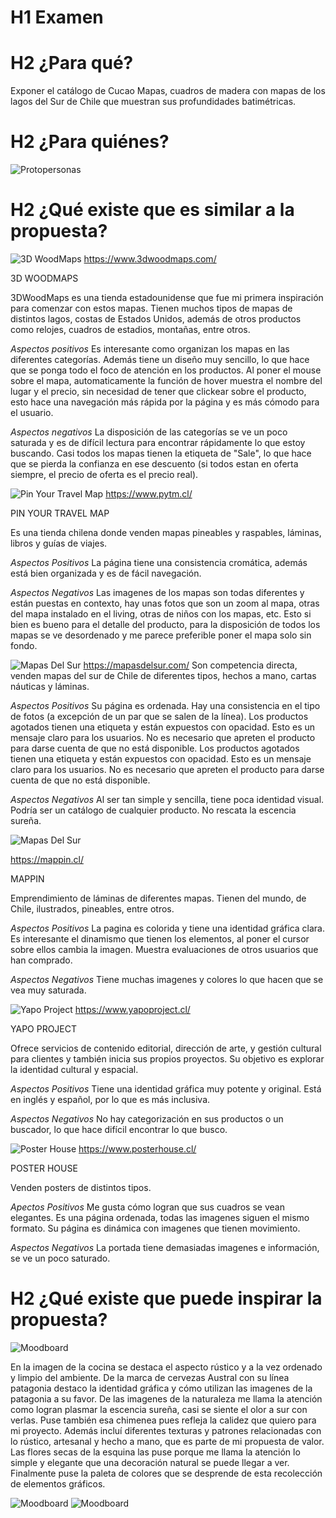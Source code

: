 # H1 Examen

# H2 **¿Para qué?** 

Exponer el catálogo de Cucao Mapas, cuadros de madera con mapas de los lagos del Sur de Chile que muestran sus profundidades batimétricas.

# H2 **¿Para quiénes?**
![Protopersonas](readme/protopersonas2.jpg)

# H2 **¿Qué existe que es similar a la propuesta?**

![3D WoodMaps](readme/3dwood.jpg)
https://www.3dwoodmaps.com/ 

3D WOODMAPS

3DWoodMaps es una tienda estadounidense que fue mi primera inspiración para comenzar con estos mapas. Tienen muchos tipos de mapas de distintos lagos, costas de Estados Unidos, además de otros productos como relojes, cuadros de estadios, montañas, entre otros. 

*Aspectos positivos*
Es interesante como organizan los mapas en las diferentes categorías. Además tiene un diseño muy sencillo, lo que hace que se ponga todo el foco de atención en los productos. 
Al poner el mouse sobre el mapa, automaticamente la función de hover muestra el nombre del lugar y el precio, sin necesidad de tener que clickear sobre el producto, esto hace una navegación más rápida por la página y es más cómodo para el usuario.

*Aspectos negativos*
La disposición de las categorías se ve un poco saturada y es de difícil lectura para encontrar rápidamente lo que estoy buscando. 
Casi todos los mapas tienen la etiqueta de "Sale", lo que hace que se pierda la confianza en ese descuento (si todos estan en oferta siempre, el precio de oferta es el precio real).

![Pin Your Travel Map](readme/pytm.jpg)
https://www.pytm.cl/

PIN YOUR TRAVEL MAP

Es una tienda chilena donde venden mapas pineables y raspables, láminas, libros y guías de viajes. 

*Aspectos Positivos*
La página tiene una consistencia cromática, además está bien organizada y es de fácil navegación. 

*Aspectos Negativos*
Las imagenes de los mapas son todas diferentes y están puestas en contexto, hay unas fotos que son un zoom al mapa, otras del mapa instalado en el living, otras de niños con los mapas, etc. Esto si bien es bueno para el detalle del producto, para la disposición de todos los mapas se ve desordenado y me parece preferible poner el mapa solo sin fondo. 

![Mapas Del Sur](readme/mapasdelsur.jpg)
https://mapasdelsur.com/ 
Son competencia directa, venden mapas del sur de Chile de diferentes tipos, hechos a mano, cartas náuticas y láminas. 

*Aspectos Positivos*
Su página es ordenada. Hay una consistencia en el tipo de fotos (a excepción de un par que se salen de la línea). 
Los productos agotados tienen una etiqueta y están expuestos con opacidad. Esto es un mensaje claro para los usuarios. No es necesario que apreten el producto para darse cuenta de que no está disponible.
Los productos agotados tienen una etiqueta y están expuestos con opacidad. Esto es un mensaje claro para los usuarios. No es necesario que apreten el producto para darse cuenta de que no está disponible.

*Aspectos Negativos*
Al ser tan simple y sencilla, tiene poca identidad visual. Podría ser un catálogo de cualquier producto. No rescata la escencia sureña.

![Mapas Del Sur](readme/mappin.jpg)

https://mappin.cl/ 

MAPPIN

Emprendimiento de láminas de diferentes mapas. Tienen del mundo, de Chile, ilustrados, pineables, entre otros. 


*Aspectos Positivos*
La pagina es colorida y tiene una identidad gráfica clara. Es interesante el dinamismo que tienen los elementos, al poner el cursor sobre ellos cambia la imagen.
Muestra evaluaciones de otros usuarios que han comprado.

*Aspectos Negativos*
Tiene muchas imagenes y colores lo que hacen que se vea muy saturada. 


![Yapo Project](readme/yapo.jpg)
https://www.yapoproject.cl/

YAPO PROJECT

Ofrece servicios de contenido editorial, dirección de arte, y gestión cultural para clientes y también inicia sus propios proyectos. Su objetivo es explorar la identidad cultural y espacial.

*Aspectos Positivos*
Tiene una identidad gráfica muy potente y original. 
Está en inglés y español, por lo que es más inclusiva.

*Aspectos Negativos*
No hay categorización en sus productos o un buscador, lo que hace difícil encontrar lo que busco.

![Poster House](readme/posterhouse.jpg)
https://www.posterhouse.cl/ 

POSTER HOUSE

Venden posters de distintos tipos. 

*Apectos Positivos*
Me gusta cómo logran que sus cuadros se vean elegantes. Es una página ordenada, todas las imagenes siguen el mismo formato. Su página es dinámica con imagenes que tienen movimiento.

*Aspectos Negativos*
La portada tiene demasiadas imagenes e información, se ve un poco saturado.

# H2 **¿Qué existe que puede inspirar la propuesta?**
![Moodboard](readme/moodboard.jpg)

En la imagen de la cocina se destaca el aspecto rústico y a la vez ordenado y limpio del ambiente.
De la marca de cervezas Austral con su línea patagonia destaco la identidad gráfica y cómo utilizan las imagenes de la patagonia a su favor.
De las imagenes de la naturaleza me llama la atención como logran plasmar la escencia sureña, casi se siente el olor a sur con verlas.
Puse también esa chimenea pues refleja la calidez que quiero para mi proyecto.
Además incluí diferentes texturas y patrones relacionadas con lo rústico, artesanal y hecho a mano, que es parte de mi propuesta de valor.
Las flores secas de la esquina las puse porque me llama la atención lo simple y elegante que una decoración natural se puede llegar a ver.
Finalmente puse la paleta de colores que se desprende de esta recolección de elementos gráficos.

![Moodboard](readme/moodboard.jpg)
![Moodboard](readme/moodboard.jpg)
